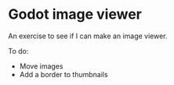 # Godot image viewer
 An exercise to see if I can make an image viewer.

To do:
- Move images
- Add a border to thumbnails
